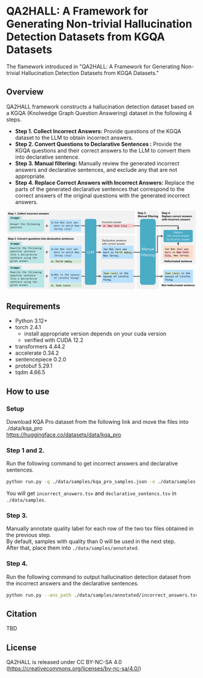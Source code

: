# QA2HALL: A Framework for Generating Non-trivial Hallucination Detection Datasets from KGQA Datasets

The flamework introduced in "QA2HALL: A Framework for Generating Non-trivial Hallucination Detection Datasets from KGQA Datasets."

## Overview
QA2HALL framework constructs a hallucination detection dataset based on a KGQA (Knolwedge Graph Question Answering) dataset in the following 4 steps.
- **Step 1. Collect Incorrect Answers:** Provide questions of the KGQA dataset to the LLM to obtain incorrect answers.
- **Step 2. Convert Questions to Declarative Sentences :** Provide the KGQA questions and their correct answers to the LLM to convert them into declarative sentence.
- **Step 3. Manual filtering:** Manually review the generated incorrect answers and declarative sentences, and exclude any that are not appropriate.
- **Step 4. Replace Correct Answers with Incorrect Answers:** Replace the parts of the generated declarative sentences that correspond to the correct answers of the original questions with the generated incorrect answers.

![framework_overview](./fig/framework.png)

## Requirements

* Python 3.12+
* torch 2.4.1
    - install appropriate version depends on your cuda version
    - verified with CUDA 12.2
* transformers 4.44.2
* accelerate 0.34.2
* sentencepiece 0.2.0
* protobuf 5.29.1
* tqdm 4.66.5

## How to use

### Setup
Download KQA Pro dataset from the following link and move the files into ./data/kqa_pro  
https://huggingface.co/datasets/data/kqa_pro

### Step 1 and 2.
Run the following command to get incorrect answers and declarative sentences.
```sh
python run.py -q ./data/samples/kqa_pro_samples.json -o ./data/samples -m gemma2_9B_inst --kg_path ./data/kqa_pro/kb.json  --num_example 2
```
You will get `incorrect_answers.tsv` and `declarative_sentencs.tsv` in `./data/samples`. 

### Step 3.
Manually annotate quality label for each row of the two tsv files obtained in the previous step.  
By default, samples with quality than 0 will be used in the next step.  
After that, place them into `./data/samples/annotated`.

### Step 4.
Run the following command to output hallucination detection dataset from the incorrect answers and the declarative sentences.

```sh
python run.py --ans_path ./data/samples/annotated/incorrect_answers.tsv --dec_sent_path ./data/samples/annotated/declarative_sentences.tsv -o ./data/sample --replace_step
```

## Citation
TBD

## License
QA2HALL is released under CC BY-NC-SA 4.0 (https://creativecommons.org/licenses/by-nc-sa/4.0/)